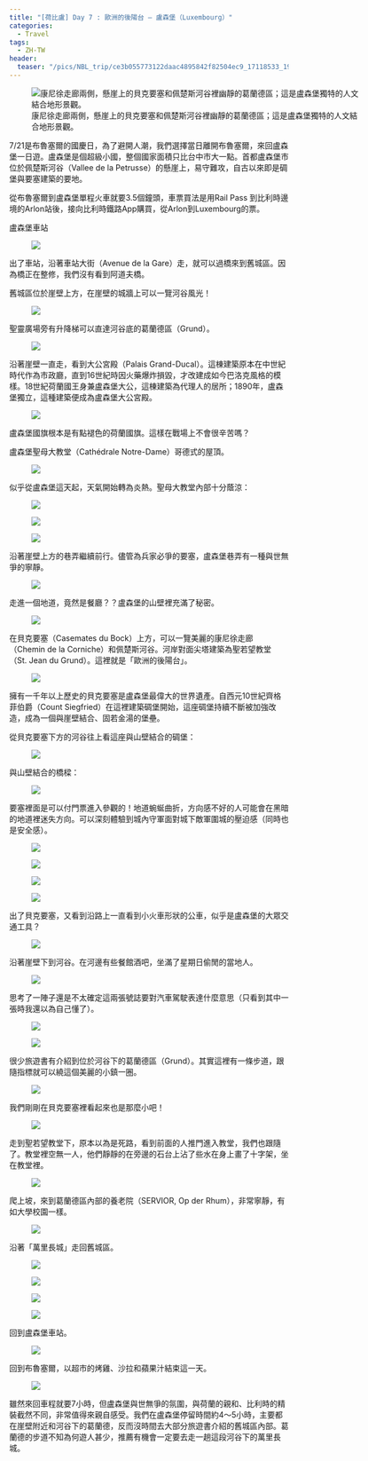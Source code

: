 ```yaml
---
title: "[荷比盧] Day 7 : 歐洲的後陽台 — 盧森堡（Luxembourg）"
categories:
  - Travel
tags:
  - ZH-TW
header:
  teaser: "/pics/NBL_trip/ce3b055773122daac4895842f82504ec9_17118533_190727_0059.jpg"
---
```

<figure style="width: 600px" class="align-center">
<img src="/pics/NBL_trip/ce3b055773122daac4895842f82504ec9_17118533_190727_0059.jpg" alt="康尼徐走廊兩側，懸崖上的貝克要塞和佩楚斯河谷裡幽靜的葛蘭德區；這是盧森堡獨特的人文結合地形景觀。">
<figcaption>康尼徐走廊兩側，懸崖上的貝克要塞和佩楚斯河谷裡幽靜的葛蘭德區；這是盧森堡獨特的人文結合地形景觀。</figcaption>
</figure>

7/21是布魯塞爾的國慶日，為了避開人潮，我們選擇當日離開布魯塞爾，來回盧森堡一日遊。盧森堡是個超級小國，整個國家面積只比台中市大一點。首都盧森堡市位於佩楚斯河谷（Vallee de la Petrusse）的懸崖上，易守難攻，自古以來即是碉堡與要塞建築的要地。


從布魯塞爾到盧森堡單程火車就要3.5個鐘頭，車票買法是用Rail Pass 到比利時邊境的Arlon站後，接向比利時鐵路App購買，從Arlon到Luxembourg的票。

盧森堡車站
<figure style="width: 400px" class="align-center">
<img src="/pics/NBL_trip/IMG_6627.jpg">
</figure>

出了車站，沿著車站大街（Avenue de la Gare）走，就可以過橋來到舊城區。因為橋正在整修，我們沒有看到阿道夫橋。

舊城區位於崖壁上方，在崖壁的城牆上可以一覽河谷風光！
<figure style="width: 600px" class="align-center">
<img src="/pics/NBL_trip/Photo-2019-07-21-6-24-21-PM.jpg">
</figure>


聖靈廣場旁有升降梯可以直達河谷底的葛蘭德區（Grund）。
<figure style="width: 600px" class="align-center">
<img src="/pics/NBL_trip/IMG_6635.jpg">
</figure>


沿著崖壁一直走，看到大公宮殿（Palais Grand-Ducal）。這棟建築原本在中世紀時代作為市政廳，直到16世紀時因火藥爆炸損毀，才改建成如今巴洛克風格的模樣。18世紀荷蘭國王身兼盧森堡大公，這棟建築為代理人的居所；1890年，盧森堡獨立，這種建築便成為盧森堡大公宮殿。
<figure style="width: 600px" class="align-center">
<img src="/pics/NBL_trip/IMG_6640.jpg">
</figure>


盧森堡國旗根本是有點褪色的荷蘭國旗。這樣在戰場上不會很辛苦嗎？



盧森堡聖母大教堂（Cathédrale Notre-Dame）哥德式的屋頂。
<figure style="width: 400px" class="align-center">
<img src="/pics/NBL_trip/Photo-2019-07-21-6-36-27-PM.jpg">
</figure>


似乎從盧森堡這天起，天氣開始轉為炎熱。聖母大教堂內部十分蔭涼：
<figure style="width: 600px" class="align-center">
<img src="/pics/NBL_trip/ce3b055773122daac4895842f82504ec9_17118533_190727_0041.jpg">
</figure>
<figure style="width: 600px" class="align-center">
<img src="/pics/NBL_trip/ce3b055773122daac4895842f82504ec9_17118533_190727_0039.jpg">
</figure>
<figure style="width: 600px" class="align-center">
<img src="/pics/NBL_trip/IMG_6641.jpg">
</figure>




沿著崖壁上方的巷弄繼續前行。儘管為兵家必爭的要塞，盧森堡巷弄有一種與世無爭的寧靜。
<figure style="width: 400px" class="align-center">
<img src="/pics/NBL_trip/IMG_6636.jpg">
</figure>


走進一個地道，竟然是餐廳？？盧森堡的山壁裡充滿了秘密。
<figure style="width: 400px" class="align-center">
<img src="/pics/NBL_trip/ce3b055773122daac4895842f82504ec9_17118533_190727_0036.jpg">
</figure>



在貝克要塞（Casemates du Bock）上方，可以一覽美麗的康尼徐走廊（Chemin de la Corniche）和佩楚斯河谷。河岸對面尖塔建築為聖若望教堂（St. Jean du Grund）。這裡就是「歐洲的後陽台」。
<figure style="width: 400px" class="align-center">
<img src="/pics/NBL_trip/Photo-2019-07-21-7-12-14-PM.jpg">
</figure>


擁有一千年以上歷史的貝克要塞是盧森堡最偉大的世界遺產。自西元10世紀齊格菲伯爵（Count Siegfried）在這裡建築碉堡開始，這座碉堡持續不斷被加強改造，成為一個與崖壁結合、固若金湯的堡壘。

從貝克要塞下方的河谷往上看這座與山壁結合的碉堡：
<figure style="width: 600px" class="align-center">
<img src="/pics/NBL_trip/IMG_6687.jpg">
</figure>

與山壁結合的橋樑：
<figure style="width: 600px" class="align-center">
<img src="/pics/NBL_trip/ce3b055773122daac4895842f82504ec9_17118533_190727_0045.jpg">
</figure>



要塞裡面是可以付門票進入參觀的！地道蜿蜒曲折，方向感不好的人可能會在黑暗的地道裡迷失方向。可以深刻體驗到城內守軍面對城下敵軍圍城的壓迫感（同時也是安全感）。
<figure style="width: 600px" class="align-center">
<img src="/pics/NBL_trip/IMG_6654.jpg">
</figure>
<figure style="width: 400px" class="align-center">
<img src="/pics/NBL_trip/IMG_6648.jpg">
</figure>
<figure style="width: 400px" class="align-center">
<img src="/pics/NBL_trip/IMG_6650.jpg">
</figure>
<figure style="width: 400px" class="align-center">
<img src="/pics/NBL_trip/IMG_6657.jpg">
</figure>



出了貝克要塞，又看到沿路上一直看到小火車形狀的公車，似乎是盧森堡的大眾交通工具？
<figure style="width: 600px" class="align-center">
<img src="/pics/NBL_trip/IMG_6649.jpg">
</figure>


沿著崖壁下到河谷。在河邊有些餐館酒吧，坐滿了星期日偷閒的當地人。
<figure style="width: 600px" class="align-center">
<img src="/pics/NBL_trip/ce3b055773122daac4895842f82504ec9_17118533_190727_0061.jpg">
</figure>


思考了一陣子還是不太確定這兩張號誌要對汽車駕駛表達什麼意思（只看到其中一張時我還以為自己懂了）。
<figure style="width: 300px" class="align-center">
<img src="/pics/NBL_trip/IMG_6668.jpg">
</figure>
<figure style="width: 300px" class="align-center">
<img src="/pics/NBL_trip/IMG_6674.jpg">
</figure>


很少旅遊書有介紹到位於河谷下的葛蘭德區（Grund）。其實這裡有一條步道，跟隨指標就可以繞這個美麗的小鎮一圈。
<figure style="width: 600px" class="align-center">
<img src="/pics/NBL_trip/IMG_6680.jpg">
</figure>


我們剛剛在貝克要塞裡看起來也是那麼小吧！
<figure style="width: 400px" class="align-center">
<img src="/pics/NBL_trip/IMG_6683.jpg">
</figure>

走到聖若望教堂下，原本以為是死路，看到前面的人推門進入教堂，我們也跟隨了。教堂裡空無一人，他們靜靜的在旁邊的石台上沾了些水在身上畫了十字架，坐在教堂裡。
<figure style="width: 600px" class="align-center">
<img src="/pics/NBL_trip/IMG_6678.jpg">
</figure>


爬上坡，來到葛蘭德區內部的養老院（SERVIOR, Op der Rhum），非常寧靜，有如大學校園一樣。
<figure style="width: 400px" class="align-center">
<img src="/pics/NBL_trip/IMG_6689.jpg">
</figure>


沿著「萬里長城」走回舊城區。
<figure style="width: 600px" class="align-center">
<img src="/pics/NBL_trip/IMG_6690.jpg">
</figure>
<figure style="width: 600px" class="align-center">
<img src="/pics/NBL_trip/ce3b055773122daac4895842f82504ec9_17118533_190727_0082.jpg">
</figure>
<figure style="width: 400px" class="align-center">
<img src="/pics/NBL_trip/IMG_6693.jpg">
</figure>
<figure style="width: 400px" class="align-center">
<img src="/pics/NBL_trip/IMG_6694.jpg">
</figure>



回到盧森堡車站。
<figure style="width: 400px" class="align-center">
<img src="/pics/NBL_trip/IMG_6698.jpg">
</figure>

回到布魯塞爾，以超市的烤雞、沙拉和蘋果汁結束這一天。
<figure style="width: 400px" class="align-center">
<img src="/pics/NBL_trip/Photo-2019-07-21-1-58-16-AM.jpg">
</figure>


雖然來回車程就要7小時，但盧森堡與世無爭的氛圍，與荷蘭的親和、比利時的精裝截然不同，非常值得來親自感受。我們在盧森堡停留時間約4～5小時，主要都在崖壁附近和河谷下的葛蘭德，反而沒時間去大部分旅遊書介紹的舊城區內部。葛蘭德的步道不知為何遊人甚少，推薦有機會一定要去走一趟這段河谷下的萬里長城。

